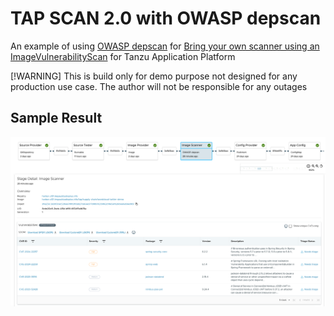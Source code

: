 # TAP SCAN 2.0 with OWASP depscan

An example of using [OWASP depscan](https://github.com/owasp-dep-scan/dep-scan) for [Bring your own scanner using an ImageVulnerabilityScan](https://docs.vmware.com/en/VMware-Tanzu-Application-Platform/1.8/tap/scst-scan-ivs-create-your-own.html) for Tanzu Application Platform

[!WARNING]
This is build only for demo purpose not designed for any production use case. The author will not be responsible for any outages


## Sample Result

![img.png](img.png)
